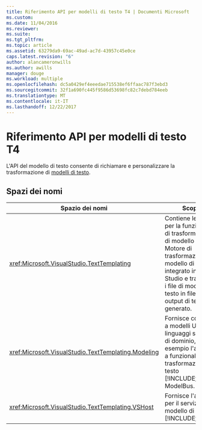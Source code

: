 ```yaml
---
title: Riferimento API per modelli di testo T4 | Documenti Microsoft
ms.custom: 
ms.date: 11/04/2016
ms.reviewer: 
ms.suite: 
ms.tgt_pltfrm: 
ms.topic: article
ms.assetid: 63279da9-69ac-49ad-ac7d-43957c45e0ce
caps.latest.revision: "6"
author: alancameronwills
ms.author: awills
manager: douge
ms.workload: multiple
ms.openlocfilehash: dc5a0429ef4eeedae715538ef6ffaac787f3ebd3
ms.sourcegitcommit: 32f1a690fc445f9586d53698fc82c7debd784eeb
ms.translationtype: MT
ms.contentlocale: it-IT
ms.lasthandoff: 12/22/2017
---
```

# <a name="api-reference-for-t4-text-templates"></a>Riferimento API per modelli di testo T4
L'API del modello di testo consente di richiamare e personalizzare la trasformazione di [modelli di testo](../modeling/code-generation-and-t4-text-templates.md).  
  
## <a name="namespaces"></a>Spazi dei nomi  
  
|Spazio dei nomi|Scopo|  
|---------------|-------------|  
|<xref:Microsoft.VisualStudio.TextTemplating>|Contiene le classi per la funzionalità di trasformazione di modello di testo. Motore di trasformazione del modello di testo è integrato in Visual Studio e trasforma i file di modello di testo in file di output di testo generato.|  
|<xref:Microsoft.VisualStudio.TextTemplating.Modeling>|Fornisce correlate a modelli UML e linguaggi specifici di dominio, ad esempio l'accesso a funzionalità di trasformazione del testo [!INCLUDE[vsprvs](../code-quality/includes/vsprvs_md.md)] ModelBus.|  
|<xref:Microsoft.VisualStudio.TextTemplating.VSHost>|Fornisce l'accesso per il servizio del modello di testo in [!INCLUDE[vsprvs](../code-quality/includes/vsprvs_md.md)].|